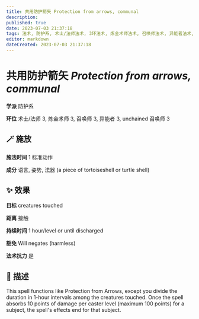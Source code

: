 ```yaml
---
title: 共用防护箭矢 Protection from arrows, communal
description: 
published: true
date: 2023-07-03 21:37:18
tags: 法术, 防护系, 术士/法师法术, 3环法术, 炼金术师法术, 召唤师法术, 异能者法术, unchained 召唤师法术
editor: markdown
dateCreated: 2023-07-03 21:37:18
---
```


# **共用防护箭矢** *Protection from arrows, communal*

**学派** 防护系 

**环位** 术士/法师 3, 炼金术师 3, 召唤师 3, 异能者 3, unchained 召唤师 3

## 🪄 施放

**施法时间** 1 标准动作

**成分** 语言, 姿势, 法器 (a piece of tortoiseshell or turtle shell)

## ✨ 效果 

**目标** creatures touched 

**距离** 接触  

**持续时间** 1 hour/level or until discharged 

**豁免** Will negates (harmless)

**法术抗力** 是

## 📖 描述

This spell functions like Protection from Arrows, except you divide the duration in 1-hour intervals among the creatures touched. Once the spell absorbs 10 points of damage per caster level (maximum 100 points) for a subject, the spell's effects end for that subject.
    